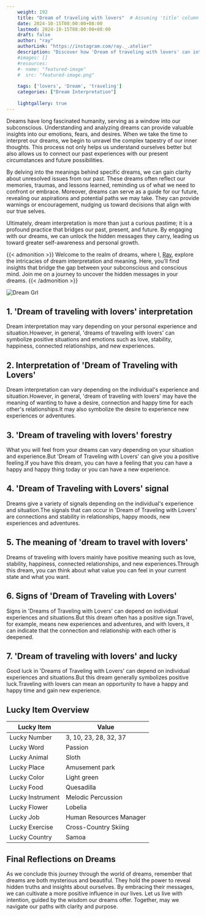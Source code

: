 ```yaml
---
    weight: 192
    title: "Dream of traveling with lovers"  # Assuming 'title' column exists
    date: 2024-10-15T08:00:00+08:00
    lastmod: 2024-10-15T08:00:00+08:00
    draft: false
    author: "ray"
    authorLink: "https://instagram.com/ray._.atelier"
    description: "Discover how 'Dream of traveling with lovers' can interpret your future and uncover its significant meanings in your life."
    #images: []
    #resources:
    #- name: "featured-image"
    #  src: "featured-image.png"
    
    tags: ['lovers', 'Dream', 'traveling']
    categories: ["Dream Interpretation"]
    
    lightgallery: true
---
```

    
Dreams have long fascinated humanity, serving as a window into our subconscious. Understanding and analyzing dreams can provide valuable insights into our emotions, fears, and desires. When we take the time to interpret our dreams, we begin to unravel the complex tapestry of our inner thoughts. This process not only helps us understand ourselves better but also allows us to connect our past experiences with our present circumstances and future possibilities.

By delving into the meanings behind specific dreams, we can gain clarity about unresolved issues from our past. These dreams often reflect our memories, traumas, and lessons learned, reminding us of what we need to confront or embrace. Moreover, dreams can serve as a guide for our future, revealing our aspirations and potential paths we may take. They can provide warnings or encouragement, nudging us toward decisions that align with our true selves.

Ultimately, dream interpretation is more than just a curious pastime; it is a profound practice that bridges our past, present, and future. By engaging with our dreams, we can unlock the hidden messages they carry, leading us toward greater self-awareness and personal growth.

{{< admonition >}}
Welcome to the realm of dreams, where I, [Ray](https://instagram.com/ray._.atelier), explore the intricacies of dream interpretation and meaning. Here, you’ll find insights that bridge the gap between your subconscious and conscious mind. Join me on a journey to uncover the hidden messages in your dreams.
{{< /admonition >}}

![Dream Grl](https://cdn.pixabay.com/photo/2017/11/02/03/35/gothic-2910057_1280.jpg "Dream Grl")

## 1. 'Dream of traveling with lovers' interpretation
Dream interpretation may vary depending on your personal experience and situation.However, in general, 'dreams of traveling with lovers' can symbolize positive situations and emotions such as love, stability, happiness, connected relationships, and new experiences.

## 2. Interpretation of 'Dream of Traveling with Lovers'
Dream interpretation can vary depending on the individual's experience and situation.However, in general, 'dream of traveling with lovers' may have the meaning of wanting to have a desire, connection and happy time for each other's relationships.It may also symbolize the desire to experience new experiences or adventures.

## 3. 'Dream of traveling with lovers' forestry
What you will feel from your dreams can vary depending on your situation and experience.But 'Dream of Traveling with Lovers' can give you a positive feeling.If you have this dream, you can have a feeling that you can have a happy and happy thing today or you can have a new experience.

## 4. 'Dream of Traveling with Lovers' signal
Dreams give a variety of signals depending on the individual's experience and situation.The signals that can occur in 'Dream of Traveling with Lovers' are connections and stability in relationships, happy moods, new experiences and adventures.

## 5. The meaning of 'dream to travel with lovers'
Dreams of traveling with lovers mainly have positive meaning such as love, stability, happiness, connected relationships, and new experiences.Through this dream, you can think about what value you can feel in your current state and what you want.

## 6. Signs of 'Dream of Traveling with Lovers'
Signs in 'Dreams of Traveling with Lovers' can depend on individual experiences and situations.But this dream often has a positive sign.Travel, for example, means new experiences and adventures, and with lovers, it can indicate that the connection and relationship with each other is deepened.

## 7. 'Dream of traveling with lovers' and lucky
Good luck in 'Dreams of Traveling with Lovers' can depend on individual experiences and situations.But this dream generally symbolizes positive luck.Traveling with lovers can mean an opportunity to have a happy and happy time and gain new experience.

## Lucky Item Overview
| Lucky Item          | Value              |
|---------------|--------------------|
| Lucky Number        | 3, 10, 23, 28, 32, 37  |
| Lucky Word          | Passion |
| Lucky Animal        | Sloth |
| Lucky Place         | Amusement park     |
| Lucky Color         | Light green     |
| Lucky Food          | Quesadilla      |
| Lucky Instrument    | Melodic Percussion |
| Lucky Flower        | Lobelia    |
| Lucky Job           | Human Resources Manager       |
| Lucky Exercise      | Cross-Country Skiing  |
| Lucky Country       | Samoa    |


##  Final Reflections on Dreams

As we conclude this journey through the world of dreams, remember that dreams are both mysterious and beautiful. They hold the power to reveal hidden truths and insights about ourselves. By embracing their messages, we can cultivate a more positive influence in our lives. Let us live with intention, guided by the wisdom our dreams offer. Together, may we navigate our paths with clarity and purpose.
